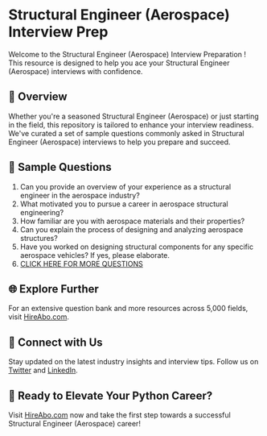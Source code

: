 # Structural Engineer (Aerospace) Interview Prep

Welcome to the Structural Engineer (Aerospace) Interview Preparation ! This resource is designed to help you ace your Structural Engineer (Aerospace) interviews with confidence.

## 🚀 Overview

Whether you're a seasoned Structural Engineer (Aerospace) or just starting in the field, this repository is tailored to enhance your interview readiness. We've curated a set of sample questions commonly asked in Structural Engineer (Aerospace) interviews to help you prepare and succeed.

## 📝 Sample Questions

1. Can you provide an overview of your experience as a structural engineer in the aerospace industry?
2. What motivated you to pursue a career in aerospace structural engineering?
3. How familiar are you with aerospace materials and their properties?
4. Can you explain the process of designing and analyzing aerospace structures?
5. Have you worked on designing structural components for any specific aerospace vehicles? If yes, please elaborate.
6. [CLICK HERE FOR MORE QUESTIONS](https://hireabo.com/job/3_3_8/Structural%20Engineer%20Aerospace)

## 🌐 Explore Further

For an extensive question bank and more resources across 5,000 fields, visit [HireAbo.com](https://www.hireabo.com).

## 📱 Connect with Us

Stay updated on the latest industry insights and interview tips. Follow us on [Twitter](https://twitter.com/hireabo) and [LinkedIn](https://www.linkedin.com/in/hire-abo-3609972a8/).

## 🚀 Ready to Elevate Your Python Career?

Visit [HireAbo.com](https://www.hireabo.com) now and take the first step towards a successful Structural Engineer (Aerospace) career!